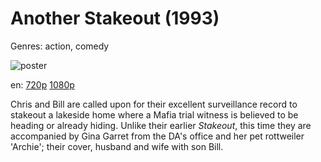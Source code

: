 # Another Stakeout (1993)

Genres: action, comedy

![poster](http://image.tmdb.org/t/p/w500/zDQrp5ZL29j98nOk1SKZENAfYs0.jpg)

en:
  [720p](magnet:?xt=urn:btih:490038BC2D578C0BE7762E9CCAAFF51852DDAB5C&tr=udp://glotorrents.pw:6969/announce&tr=udp://tracker.opentrackr.org:1337/announce&tr=udp://torrent.gresille.org:80/announce&tr=udp://tracker.openbittorrent.com:80&tr=udp://tracker.coppersurfer.tk:6969&tr=udp://tracker.leechers-paradise.org:6969&tr=udp://p4p.arenabg.ch:1337&tr=udp://tracker.internetwarriors.net:1337)
  [1080p](magnet:?xt=urn:btih:E8F6305C4AB3648B8AC74B4ACB881E70E3D1A9A0&tr=udp://glotorrents.pw:6969/announce&tr=udp://tracker.opentrackr.org:1337/announce&tr=udp://torrent.gresille.org:80/announce&tr=udp://tracker.openbittorrent.com:80&tr=udp://tracker.coppersurfer.tk:6969&tr=udp://tracker.leechers-paradise.org:6969&tr=udp://p4p.arenabg.ch:1337&tr=udp://tracker.internetwarriors.net:1337)
  


Chris and Bill are called upon for their excellent surveillance record to stakeout a lakeside home where a Mafia trial witness is believed to be heading or already hiding. Unlike their earlier _Stakeout_, this time they are accompanied by Gina Garret from the DA's office and her pet rottweiler 'Archie'; their cover, husband and wife with son Bill.